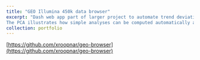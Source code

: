 ```yaml
---
title: "GEO Illumina 450k data browser"
excerpt: "Dash web app part of larger project to automate trend deviation analysis by pull dating from the Gene Expression Omnibus directly. 
The PCA illustrates how simple analyses can be computed automatically and modified by the user with zero programming knowledge. <br/><img src='/images/chrome_2021-09-16_22-39-23.png'>"
collection: portfolio
---
```


[https://github.com/xroopnar/geo-browser](https://github.com/xroopnar/geo-browser)
